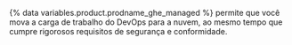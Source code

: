 {% data variables.product.prodname_ghe_managed %} permite que você mova a carga de trabalho do DevOps para a nuvem, ao mesmo tempo que cumpre rigorosos requisitos de segurança e conformidade.
